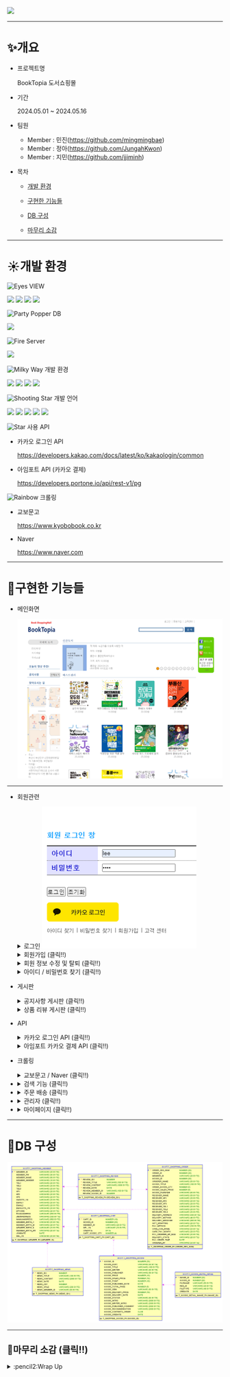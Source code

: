 <img src="https://capsule-render.vercel.app/api?type=soft&color=auto&height=300&section=header&text=BookTopia&fontSize=90" />

***

# :sparkles:개요
  * 프로젝트명
    
    BookTopia 도서쇼핑몰
    
  * 기간

     2024.05.01 ~ 2024.05.16
    
  * 팀원
     * Member : 민진(<https://github.com/mingmingbae>)
     * Member : 정아(<https://github.com/JungahKwon>)
     * Member : 지민(<https://github.com/jjiminh>)
  * 목차
     * [개발 환경](#sunny개발-환경)

     * [구현한 기능들](#hatched_chick구현한-기능들)

     * [DB 구성](#shaved_iceDB-구성)
   
     * [마무리 소감](#carousel_horse마무리-소감)  

***

# :sunny:개발 환경

 <img src="https://raw.githubusercontent.com/Tarikul-Islam-Anik/Animated-Fluent-Emojis/master/Emojis/Hand%20gestures/Eyes.png" alt="Eyes" width="1.5%" />  VIEW 
    
   <img src="https://img.shields.io/badge/JSP-007524?style=for-the-badge&logo=OpenJDK&logoColor=white"> <img src="https://img.shields.io/badge/HTML5-E34F26?style=for-the-badge&logo=HTML5&logoColor=white"> <img src="https://img.shields.io/badge/CSS3-1572B6?style=for-the-badge&logo=CSS3&logoColor=white"> <img src="https://img.shields.io/badge/bootstrap-%238511FA.svg?style=for-the-badge&logo=bootstrap&logoColor=white"> 
   
 <img src="https://raw.githubusercontent.com/Tarikul-Islam-Anik/Animated-Fluent-Emojis/master/Emojis/Activities/Party%20Popper.png" alt="Party Popper" width="2%" />  DB 
     
   <img src="https://img.shields.io/badge/Oracle-F80000?style=for-the-badge&logo=oracle&logoColor=white">   
     
 <img src="https://raw.githubusercontent.com/Tarikul-Islam-Anik/Animated-Fluent-Emojis/master/Emojis/Travel%20and%20places/Fire.png" alt="Fire" width="1.5%" /> Server
     
   <img src="https://img.shields.io/badge/Tomcat9-0054FF?style=for-the-badge&logo=apachetomcat&logoColor=white"> 
  
 <img src="https://raw.githubusercontent.com/Tarikul-Islam-Anik/Animated-Fluent-Emojis/master/Emojis/Travel%20and%20places/Milky%20Way.png" alt="Milky Way" width="1.5%" />  개발 환경
     
   <img src="https://img.shields.io/badge/Windows-0078D6?style=for-the-badge&logo=windows&logoColor=white"> <img src="https://img.shields.io/badge/Eclipse-FE7A16.svg?style=for-the-badge&logo=Eclipse&logoColor=white"> <img src="https://img.shields.io/badge/apachemaven-C71A36?style=for-the-badge&logo=apachemaven&logoColor=white">
   <img src="https://img.shields.io/badge/Github-000000?style=flat-square&logo=Github&logoColor=#white"/>  
      
 <img src="https://raw.githubusercontent.com/Tarikul-Islam-Anik/Animated-Fluent-Emojis/master/Emojis/Travel%20and%20places/Shooting%20Star.png" alt="Shooting Star" width="1.5%" /> 개발 언어
     
   <img src="https://img.shields.io/badge/spring-6DB33F?style=for-the-badge&logo=spring&logoColor=white"> <img src="https://img.shields.io/badge/java-007396?style=for-the-badge&logo=OpenJDK&logoColor=white"> <img src="https://img.shields.io/badge/servlet-007396?style=for-the-badge&logo=OpenJDK&logoColor=white">
   <img src="https://img.shields.io/badge/JavaScript-F7DF1E?style=for-the-badge&logo=JavaScript&logoColor=white"> <img src="https://img.shields.io/badge/jquery-%230769AD.svg?style=for-the-badge&logo=jquery&logoColor=white"> 
   
 <img src="https://raw.githubusercontent.com/Tarikul-Islam-Anik/Animated-Fluent-Emojis/master/Emojis/Travel%20and%20places/Star.png" alt="Star" width="1.5%" /> 사용 API
      
   
   * 카카오 로그인 API
        
       <https://developers.kakao.com/docs/latest/ko/kakaologin/common>
   * 아임포트 API (카카오 결제)

       <https://developers.portone.io/api/rest-v1/pg>
     
 <img src="https://raw.githubusercontent.com/Tarikul-Islam-Anik/Animated-Fluent-Emojis/master/Emojis/Travel%20and%20places/Rainbow.png" alt="Rainbow" width="1.5%" /> 크롤링

   * 교보문고

       <https://www.kyobobook.co.kr>
   * Naver

       <https://www.naver.com>
           
***

# :hatched_chick:구현한 기능들
  * 메인화면

     ![메인화면](/bookShop01/booktopia/main.png)

***
   
  * 회원관련 
    <details>
       <summary>로그인 <img src="/bookShop01/booktopia/login.png"></summary>
       <img src="/bookShop01/booktopia/login.png">
    </details>
    
    <details>
       <summary>회원가입 (클릭!!)</summary>
       <img src="/bookShop01/booktopia/signUp.png">
    </details>
    
    <details>
       <summary>회원 정보 수정 및 탈퇴 (클릭!!)</summary>
       <img src="/bookShop01/booktopia/modifyMember.png">
    </details>
    
    <details>
       <summary>아이디 / 비밀번호 찾기 (클릭!!)</summary>
       <img src="/bookShop01/booktopia/emailVeri.png">
    </details>
             
  * 게시판
     <details>
        <summary>공지사항 게시판 (클릭!!)</summary>
        <img src="/bookShop01/booktopia/newsBoard.png">
     </details>
     
     <details>
        <summary>상품 리뷰 게시판 (클릭!!)</summary>
        <img src="/bookShop01/booktopia/reviewBoard.png">
     </details>
        
  * API
    <details>
       <summary>카카오 로그인 API (클릭!!)</summary>
       <img src="/bookShop01/booktopia/kakaoLogin.png">
    </details>  
    
    <details>
       <summary>아임포트 카카오 결제 API (클릭!!)</summary>
       <img src="/bookShop01/booktopia/kakaoPay.png">
    </details> 
   
  * 크롤링
    <details>
       <summary>교보문고 / Naver (클릭!!)</summary>
       <img src="/bookShop01/booktopia/crawling.png">
    </details>
     
   * <details>
        <summary>검색 기능 (클릭!!)</summary>
        <img src="/bookShop01/booktopia/search.png">
     </details>
  
  * <details>
       <summary>주문 배송 (클릭!!)</summary>
       <img src="/bookShop01/booktopia/order.png">
    </details>
  
  * <details>
       <summary>관리자 (클릭!!)</summary>
       <img src="/bookShop01/booktopia/adminPage.png">
    </details>
  
  * <details>
       <summary>마이페이지 (클릭!!)</summary>
       <img src="/bookShop01/booktopia/myPage.png">
    </details>   

***

# :shaved_ice:DB 구성

   ![erd](/bookShop01/booktopia/BookShopERD.png)

***   

## :carousel_horse:마무리 소감 (클릭!!)
<details>
  <summary> :pencil2:Wrap Up</summary>
  <img src="/bookShop01/booktopia/mingmingg.png">
  <img src="/bookShop01/booktopia/jjongaa.png">
  <img src="/bookShop01/booktopia/jjiminn.png">
  
</details>        
